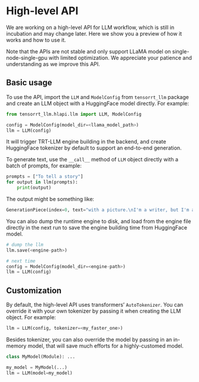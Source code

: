 # High-level API
We are working on a high-level API for LLM workflow, which is still in incubation and may change later.
Here we show you a preview of how it works and how to use it.

Note that the APIs are not stable and only support LLaMA model on single-node-single-gpu with limited optimization.
We appreciate your patience and understanding as we improve this API.

## Basic usage
To use the API, import the `LLM` and `ModelConfig` from `tensorrt_llm` package and create an LLM object with a HuggingFace model directly.
For example:

``` python
from tensorrt_llm.hlapi.llm import LLM, ModelConfig

config = ModelConfig(model_dir=<llama_model_path>)
llm = LLM(config)
```

It will trigger TRT-LLM engine building in the backend, and create HuggingFace tokenizer by default to support an end-to-end generation.

To generate text, use the `__call__` method of `LLM` object directly with a batch of prompts, for example:

``` python
prompts = ["To tell a story"]
for output in llm(prompts):
    print(output)
```

The output might be something like:

``` python
GenerationPiece(index=0, text="with a picture.\nI'm a writer, but I'm also a photographer.")
```

You can also dump the runtime engine to disk, and load from the engine file directly in the next run to save the engine building time from HuggingFace model.

``` python
# dump the llm
llm.save(<engine-path>)

# next time
config = ModelConfig(model_dir=<engine-path>)
llm = LLM(config)
```


## Customization

By default, the high-level API uses transformers’ `AutoTokenizer`. You can override it with your own tokenizer by passing it when creating the LLM object. For example:

```python
llm = LLM(config, tokenizer=<my_faster_one>)
```

Besides tokenizer, you can also override the model by passing in an in-memory model, that will save much efforts for a highly-customed model.

``` python
class MyModel(Module): ...

my_model = MyModel(...)
llm = LLM(model=my_model)
```
